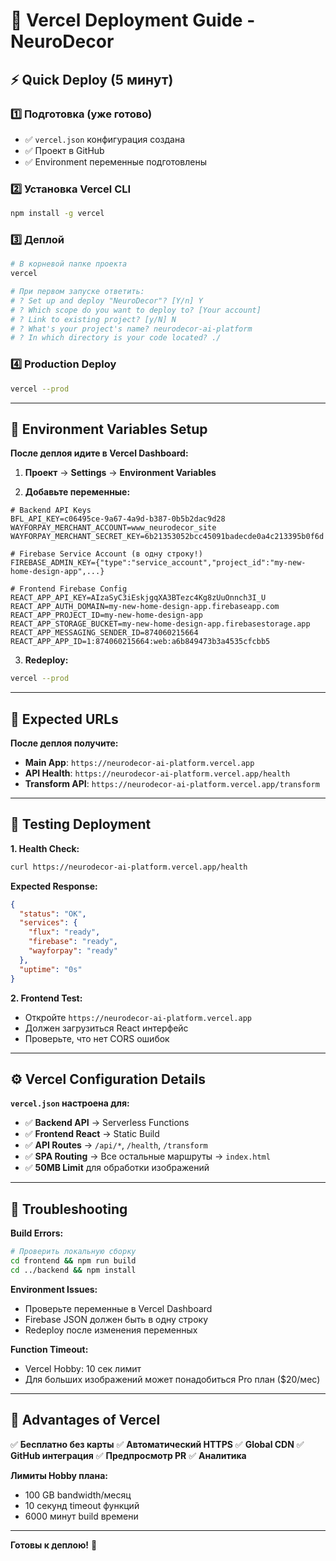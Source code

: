 # 🚀 Vercel Deployment Guide - NeuroDecor

## ⚡ Quick Deploy (5 минут)

### **1️⃣ Подготовка (уже готово)**
- ✅ `vercel.json` конфигурация создана
- ✅ Проект в GitHub
- ✅ Environment переменные подготовлены

### **2️⃣ Установка Vercel CLI**
```bash
npm install -g vercel
```

### **3️⃣ Деплой**
```bash
# В корневой папке проекта
vercel

# При первом запуске ответить:
# ? Set up and deploy "NeuroDecor"? [Y/n] Y
# ? Which scope do you want to deploy to? [Your account]
# ? Link to existing project? [y/N] N
# ? What's your project's name? neurodecor-ai-platform
# ? In which directory is your code located? ./
```

### **4️⃣ Production Deploy**
```bash
vercel --prod
```

---

## 🔑 Environment Variables Setup

**После деплоя идите в Vercel Dashboard:**

1. **Проект** → **Settings** → **Environment Variables**

2. **Добавьте переменные:**

```env
# Backend API Keys
BFL_API_KEY=c06495ce-9a67-4a9d-b387-0b5b2dac9d28
WAYFORPAY_MERCHANT_ACCOUNT=www_neurodecor_site  
WAYFORPAY_MERCHANT_SECRET_KEY=6b21353052bcc45091badecde0a4c213395b0f6d

# Firebase Service Account (в одну строку!)
FIREBASE_ADMIN_KEY={"type":"service_account","project_id":"my-new-home-design-app",...}

# Frontend Firebase Config
REACT_APP_API_KEY=AIzaSyC3iEskjgqXA3BTezc4Kg8zUuOnnch3I_U
REACT_APP_AUTH_DOMAIN=my-new-home-design-app.firebaseapp.com
REACT_APP_PROJECT_ID=my-new-home-design-app
REACT_APP_STORAGE_BUCKET=my-new-home-design-app.firebasestorage.app
REACT_APP_MESSAGING_SENDER_ID=874060215664
REACT_APP_APP_ID=1:874060215664:web:a6b849473b3a4535cfcbb5
```

3. **Redeploy:**
```bash
vercel --prod
```

---

## 📱 Expected URLs

**После деплоя получите:**
- **Main App**: `https://neurodecor-ai-platform.vercel.app`
- **API Health**: `https://neurodecor-ai-platform.vercel.app/health`
- **Transform API**: `https://neurodecor-ai-platform.vercel.app/transform`

---

## 🧪 Testing Deployment

**1. Health Check:**
```bash
curl https://neurodecor-ai-platform.vercel.app/health
```

**Expected Response:**
```json
{
  "status": "OK",
  "services": {
    "flux": "ready",
    "firebase": "ready", 
    "wayforpay": "ready"
  },
  "uptime": "0s"
}
```

**2. Frontend Test:**
- Откройте `https://neurodecor-ai-platform.vercel.app`
- Должен загрузиться React интерфейс
- Проверьте, что нет CORS ошибок

---

## ⚙️ Vercel Configuration Details

**`vercel.json` настроена для:**
- ✅ **Backend API** → Serverless Functions
- ✅ **Frontend React** → Static Build  
- ✅ **API Routes** → `/api/*`, `/health`, `/transform`
- ✅ **SPA Routing** → Все остальные маршруты → `index.html`
- ✅ **50MB Limit** для обработки изображений

---

## 🔧 Troubleshooting

**Build Errors:**
```bash
# Проверить локальную сборку
cd frontend && npm run build
cd ../backend && npm install
```

**Environment Issues:**
- Проверьте переменные в Vercel Dashboard
- Firebase JSON должен быть в одну строку
- Redeploy после изменения переменных

**Function Timeout:**
- Vercel Hobby: 10 сек лимит
- Для больших изображений может понадобиться Pro план ($20/мес)

---

## 🎯 Advantages of Vercel

✅ **Бесплатно без карты**
✅ **Автоматический HTTPS** 
✅ **Global CDN**
✅ **GitHub интеграция**
✅ **Предпросмотр PR**
✅ **Аналитика**

**Лимиты Hobby плана:**
- 100 GB bandwidth/месяц
- 10 секунд timeout функций  
- 6000 минут build времени

---

**Готовы к деплою!** 🚀